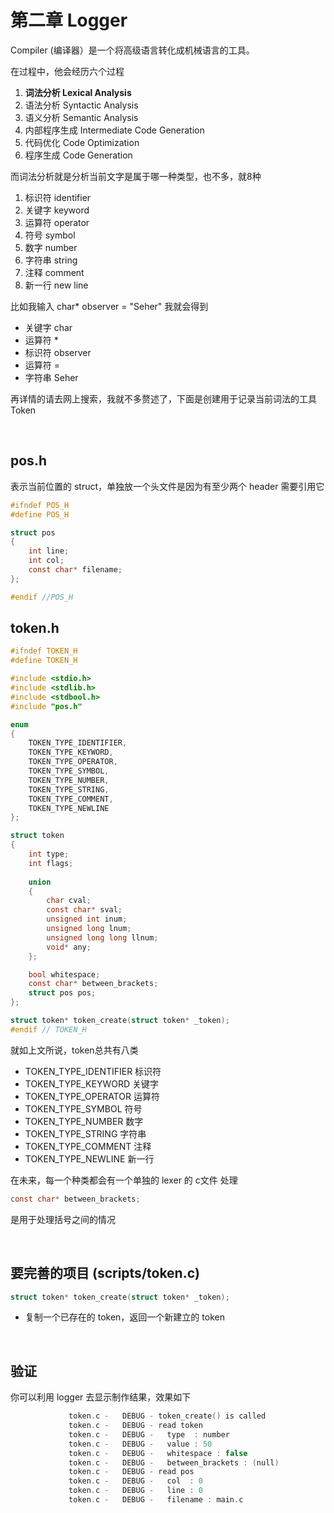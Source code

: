 # 第二章 Logger

Compiler (编译器）是一个将高级语言转化成机械语言的工具。

在过程中，他会经历六个过程

1. __词法分析 Lexical Analysis__
2. 语法分析 Syntactic Analysis
3. 语义分析 Semantic Analysis
4. 内部程序生成 Intermediate Code Generation
5. 代码优化 Code Optimization
6. 程序生成 Code Generation

而词法分析就是分析当前文字是属于哪一种类型，也不多，就8种

1. 标识符 identifier
2. 关键字 keyword
3. 运算符 operator
4. 符号 symbol
5. 数字 number
6. 字符串 string
7. 注释 comment
8. 新一行 new line

比如我输入 char* observer = "Seher" 我就会得到

- 关键字 char
- 运算符 *
- 标识符 observer
- 运算符 =
- 字符串 Seher

再详情的请去网上搜索，我就不多赘述了，下面是创建用于记录当前词法的工具 Token

<br>

## pos.h

表示当前位置的 struct，单独放一个头文件是因为有至少两个 header 需要引用它

```c
#ifndef POS_H
#define POS_H

struct pos
{
    int line;
    int col;
    const char* filename;
};

#endif //POS_H
```

## token.h

```c
#ifndef TOKEN_H
#define TOKEN_H

#include <stdio.h>
#include <stdlib.h>
#include <stdbool.h>
#include "pos.h"

enum
{
    TOKEN_TYPE_IDENTIFIER,
    TOKEN_TYPE_KEYWORD,
    TOKEN_TYPE_OPERATOR,
    TOKEN_TYPE_SYMBOL,
    TOKEN_TYPE_NUMBER,
    TOKEN_TYPE_STRING,
    TOKEN_TYPE_COMMENT,
    TOKEN_TYPE_NEWLINE
};

struct token
{
    int type;
    int flags;
    
    union
    {
        char cval;
        const char* sval;
        unsigned int inum;
        unsigned long lnum;
        unsigned long long llnum;
        void* any;
    };

    bool whitespace;
    const char* between_brackets;
    struct pos pos;
};

struct token* token_create(struct token* _token);
#endif // TOKEN_H
```

就如上文所说，token总共有八类
- TOKEN_TYPE_IDENTIFIER 标识符 
- TOKEN_TYPE_KEYWORD 关键字
- TOKEN_TYPE_OPERATOR 运算符 
- TOKEN_TYPE_SYMBOL 符号 
- TOKEN_TYPE_NUMBER 数字 
- TOKEN_TYPE_STRING 字符串 
- TOKEN_TYPE_COMMENT 注释 
- TOKEN_TYPE_NEWLINE 新一行

在未来，每一个种类都会有一个单独的 lexer 的 c文件 处理

```c
const char* between_brackets;
```

是用于处理括号之间的情况

<br>

## 要完善的项目 (scripts/token.c)

```c
struct token* token_create(struct token* _token);
```
- 复制一个已存在的 token，返回一个新建立的 token

<br>

## 验证

你可以利用 logger 去显示制作结果，效果如下

```c
             token.c -   DEBUG - token_create() is called
             token.c -   DEBUG - read token
             token.c -   DEBUG -   type  : number
             token.c -   DEBUG -   value : 50
             token.c -   DEBUG -   whitespace : false
             token.c -   DEBUG -   between_brackets : (null)
             token.c -   DEBUG - read pos
             token.c -   DEBUG -   col  : 0
             token.c -   DEBUG -   line : 0
             token.c -   DEBUG -   filename : main.c
```